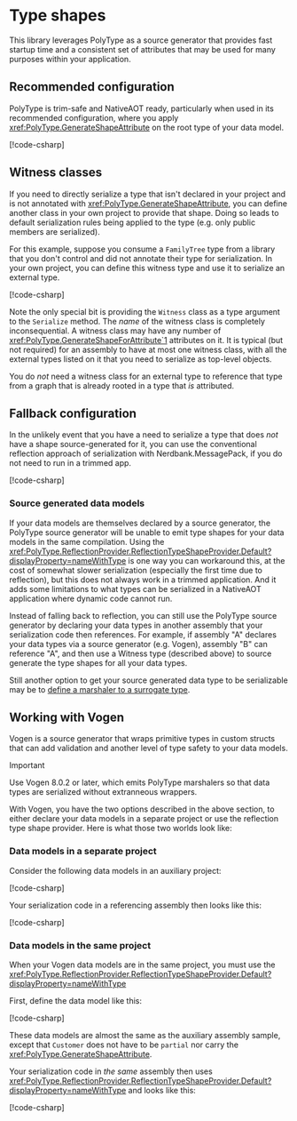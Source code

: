 # Type shapes

This library leverages PolyType as a source generator that provides fast startup time and a consistent set of attributes that may be used for many purposes within your application.

## Recommended configuration

PolyType is trim-safe and NativeAOT ready, particularly when used in its recommended configuration, where you apply <xref:PolyType.GenerateShapeAttribute> on the root type of your data model.

[!code-csharp[](../../samples/cs/TypeShapePatterns.cs#NaturallyAttributed)]

## Witness classes

If you need to directly serialize a type that isn't declared in your project and is not annotated with <xref:PolyType.GenerateShapeAttribute>, you can define another class in your own project to provide that shape.
Doing so leads to default serialization rules being applied to the type (e.g. only public members are serialized).

For this example, suppose you consume a `FamilyTree` type from a library that you don't control and did not annotate their type for serialization.
In your own project, you can define this witness type and use it to serialize an external type.

[!code-csharp[](../../samples/cs/TypeShapePatterns.cs#Witness)]

Note the only special bit is providing the `Witness` class as a type argument to the `Serialize` method.
The _name_ of the witness class is completely inconsequential.
A witness class may have any number of <xref:PolyType.GenerateShapeForAttribute`1> attributes on it.
It is typical (but not required) for an assembly to have at most one witness class, with all the external types listed on it that you need to serialize as top-level objects.

You do _not_ need a witness class for an external type to reference that type from a graph that is already rooted in a type that _is_ attributed.

## Fallback configuration

In the unlikely event that you have a need to serialize a type that does _not_ have a shape source-generated for it, you can use the conventional reflection approach of serialization with Nerdbank.MessagePack, if you do not need to run in a trimmed app.

[!code-csharp[](../../samples/cs/TypeShapePatterns.cs#SerializeUnshapedType)]

### Source generated data models

If your data models are themselves declared by a source generator, the PolyType source generator will be unable to emit type shapes for your data models in the same compilation.
Using the <xref:PolyType.ReflectionProvider.ReflectionTypeShapeProvider.Default?displayProperty=nameWithType> is one way you can workaround this, at the cost of somewhat slower serialization (especially the first time due to reflection), but this does not always work in a trimmed application.
And it adds some limitations to what types can be serialized in a NativeAOT application where dynamic code cannot run.

Instead of falling back to reflection, you can still use the PolyType source generator by declaring your data types in another assembly that your serialization code then references.
For example, if assembly "A" declares your data types via a source generator (e.g. Vogen), assembly "B" can reference "A", and then use a Witness type (described above) to source generate the type shapes for all your data types.

Still another option to get your source generated data type to be serializable may be to [define a marshaler to a surrogate type](./surrogate-types.md).

## Working with Vogen

Vogen is a source generator that wraps primitive types in custom structs that can add validation and another level of type safety to your data models.

> [!IMPORTANT]
> Use Vogen 8.0.2 or later, which emits PolyType marshalers so that data types are serialized without extranneous wrappers.

With Vogen, you have the two options described in the above section, to either declare your data models in a separate project or use the reflection type shape provider.
Here is what those two worlds look like:

### Data models in a separate project

Consider the following data models in an auxiliary project:

[!code-csharp[](../../samples/VogenDataTypes/Customer.cs)]

Your serialization code in a referencing assembly then looks like this:

[!code-csharp[](../../samples/cs/ConsumeVogenWithAssemblyIsolation.cs#Sample)]

### Data models in the same project

When your Vogen data models are in the same project, you must use the <xref:PolyType.ReflectionProvider.ReflectionTypeShapeProvider.Default?displayProperty=nameWithType>

First, define the data model like this:

[!code-csharp[](../../samples/cs/ConsumeVogenWithReflectionProvider.cs#DataTypes)]

These data models are almost the same as the auxiliary assembly sample, except that `Customer` does not have to be `partial` nor carry the <xref:PolyType.GenerateShapeAttribute>.

Your serialization code in *the same* assembly then uses <xref:PolyType.ReflectionProvider.ReflectionTypeShapeProvider.Default?displayProperty=nameWithType> and looks like this:

[!code-csharp[](../../samples/cs/ConsumeVogenWithReflectionProvider.cs#SerializeVogen)]

